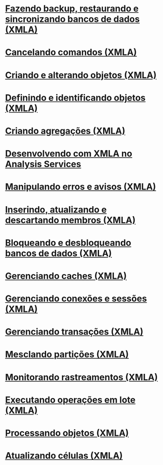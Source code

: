 # [Fazendo backup, restaurando e sincronizando bancos de dados (XMLA)](backing-up-restoring-and-synchronizing-databases-xmla.md)
# [Cancelando comandos (XMLA)](canceling-commands-xmla.md)
# [Criando e alterando objetos (XMLA)](creating-and-altering-objects-xmla.md)
# [Definindo e identificando objetos (XMLA)](defining-and-identifying-objects-xmla.md)
# [Criando agregações (XMLA)](designing-aggregations-xmla.md)
# [Desenvolvendo com XMLA no Analysis Services](developing-with-xmla-in-analysis-services.md)
# [Manipulando erros e avisos (XMLA)](handling-errors-and-warnings-xmla.md)
# [Inserindo, atualizando e descartando membros (XMLA)](inserting-updating-and-dropping-members-xmla.md)
# [Bloqueando e desbloqueando bancos de dados (XMLA)](locking-and-unlocking-databases-xmla.md)
# [Gerenciando caches (XMLA)](managing-caches-xmla.md)
# [Gerenciando conexões e sessões (XMLA)](managing-connections-and-sessions-xmla.md)
# [Gerenciando transações (XMLA)](managing-transactions-xmla.md)
# [Mesclando partições (XMLA)](merging-partitions-xmla.md)
# [Monitorando rastreamentos (XMLA)](monitoring-traces-xmla.md)
# [Executando operações em lote (XMLA)](performing-batch-operations-xmla.md)
# [Processando objetos (XMLA)](processing-objects-xmla.md)
# [Atualizando células (XMLA)](updating-cells-xmla.md)
